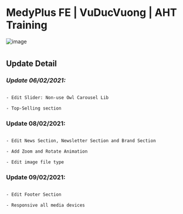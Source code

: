 # MedyPlus FE | VuDucVuong | AHT Training

![image](https://user-images.githubusercontent.com/59680260/107345985-c08e9180-6af6-11eb-8910-82d9a33af225.png)

#

## Update Detail

### *Update 06/02/2021:*

```sh

- Edit Slider: Non-use Owl Carousel Lib

- Top-Selling section

```

### Update 08/02/2021:

```sh

- Edit News Section, Newsletter Section and Brand Section

- Add Zoom and Rotate Animation

- Edit image file type

```

### Update 09/02/2021:

```sh

- Edit Footer Section

- Responsive all media devices

```